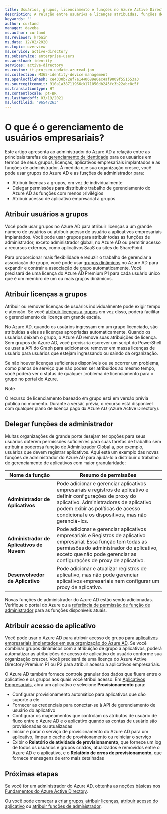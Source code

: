 ```yaml
---
title: Usuários, grupos, licenciamento e funções no Azure Active Directory
description: A relação entre usuários e licenças atribuídas, funções de administrador, associação de grupo no Azure Active Directory
keywords: ''
author: curtand
manager: daveba
ms.author: curtand
ms.reviewer: krbain
ms.date: 12/02/2020
ms.topic: overview
ms.service: active-directory
ms.subservice: enterprise-users
ms.workload: identity
services: active-directory
ms.custom: it-pro;seo-update-azuread-jan
ms.collection: M365-identity-device-management
ms.openlocfilehash: ce4330b72ef7e1440689e0ec4af9009f551553a3
ms.sourcegitcommit: 910a1a38711966cb171050db245fc3b22abc8c5f
ms.translationtype: HT
ms.contentlocale: pt-BR
ms.lasthandoff: 03/19/2021
ms.locfileid: "96547263"
---
```

# <a name="what-is-enterprise-user-management"></a>O que é o gerenciamento de usuários empresariais?

Este artigo apresenta ao administrador do Azure AD a relação entre as principais tarefas de [gerenciamento de identidade](../fundamentals/active-directory-whatis.md?context=azure%2factive-directory%2fusers-groups-roles%2fcontext%2fugr-context) para os usuários em termos de seus grupos, licenças, aplicativos empresariais implantados e as funções de administrador. À medida que sua organização cresce, você pode usar grupos do Azure AD e as funções de administrador para:

* Atribuir licenças a grupos, em vez de individualmente
* Delegar permissões para distribuir o trabalho de gerenciamento do Azure AD às funções com menos privilégios
* Atribuir acesso de aplicativo empresarial a grupos

## <a name="assign-users-to-groups"></a>Atribuir usuários a grupos

Você pode usar grupos no Azure AD para atribuir licenças a um grande número de usuários ou atribuir acesso de usuário a aplicativos empresariais implantados. Você pode usar grupos para atribuir todas as funções de administrador, exceto administrador global, no Azure AD ou permitir acesso a recursos externos, como aplicativos SaaS ou sites do SharePoint.

Para proporcionar mais flexibilidade e reduzir o trabalho de gerenciar a associação de grupo, você pode usar [grupos dinâmicos](groups-create-rule.md) no Azure AD para expandir e contrair a associação de grupo automaticamente. Você precisará de uma licença do Azure AD Premium P1 para cada usuário único que é um membro de um ou mais grupos dinâmicos.

## <a name="assign-licenses-to-groups"></a>Atribuir licenças a grupos

Atribuir ou remover licenças de usuários individualmente pode exigir tempo e atenção. Se você [atribuir licenças a grupos](../fundamentals/license-users-groups.md?context=azure%2factive-directory%2fusers-groups-roles%2fcontext%2fugr-context) em vez disso, poderá facilitar o gerenciamento de licença em grande escala.

No Azure AD, quando os usuários ingressam em um grupo licenciado, são atribuídas a eles as licenças apropriadas automaticamente. Quando os usuários deixam o grupo, o Azure AD remove suas atribuições de licença. Sem grupos do Azure AD, você precisaria escrever um script do PowerShell ou usar a API do Graph para adicionar ou remover em massa licenças de usuário para usuários que estejam ingressando ou saindo da organização.

Se não houver licenças suficientes disponíveis ou se ocorrer um problema, como planos de serviço que não podem ser atribuídos ao mesmo tempo, você poderá ver o status de qualquer problema de licenciamento para o grupo no portal do Azure.

>[!NOTE]
>O recurso de licenciamento baseado em grupo está em versão prévia pública no momento. Durante a versão prévia, o recurso está disponível com qualquer plano de licença pago do Azure AD (Azure Active Directory).

## <a name="delegate-administrator-roles"></a>Delegar funções de administrador

Muitas organizações de grande porte desejam ter opções para seus usuários obterem permissões suficientes para suas tarefas de trabalho sem atribuir a poderosa função de Administrador Global a, por exemplo, usuários que devem registrar aplicativos. Aqui está um exemplo das novas funções de administrador do Azure AD para ajudá-lo a distribuir o trabalho de gerenciamento de aplicativos com maior granularidade:

 Nome da função | Resumo de permissões
 --------- | -------------------
 **Administrador de Aplicativos** | Pode adicionar e gerenciar aplicativos empresariais e registros de aplicativo e definir configurações de proxy do aplicativo. Administradores de aplicativo podem exibir as políticas de acesso condicional e os dispositivos, mas não gerenciá-los.
 **Administrador de Aplicativos de Nuvem** | Pode adicionar e gerenciar aplicativos empresariais e Registros de aplicativo empresarial. Essa função tem todas as permissões do administrador do aplicativo, exceto que não pode gerenciar as configurações de proxy de aplicativo.
**Desenvolvedor de Aplicativo** | Pode adicionar e atualizar registros de aplicativo, mas não pode gerenciar aplicativos empresariais nem configurar um proxy de aplicativo.

Novas funções de administrador do Azure AD estão sendo adicionadas. Verifique o portal do Azure ou a [referência de permissão de função de administrador](../roles/permissions-reference.md) para as funções disponíveis atuais.

## <a name="assign-app-access"></a>Atribuir acesso de aplicativo

Você pode usar o Azure AD para atribuir acesso de grupo para [aplicativos empresariais implantados em sua organização do Azure AD](../manage-apps/assign-user-or-group-access-portal.md?context=azure%2factive-directory%2fusers-groups-roles%2fcontext%2fugr-context). Se você combinar grupos dinâmicos com a atribuição de grupo a aplicativos, poderá automatizar as atribuições de acesso de aplicativo do usuário conforme sua organização crescer. Você precisará de uma licença do Azure Active Directory Premium P1 ou P2 para atribuir acesso a aplicativos empresariais.

O Azure AD também fornece controle granular dos dados que fluem entre o aplicativo e os grupos aos quais você atribui acesso. Em [Aplicativos Empresariais](https://portal.azure.com/#blade/Microsoft_AAD_IAM/StartboardApplicationsMenuBlade/AllApps), abra um aplicativo e selecione **Provisionamento** para:

* Configurar provisionamento automático para aplicativos que dão suporte a ele
* Fornecer as credenciais para conectar-se à API de gerenciamento de usuário do aplicativo
* Configurar os mapeamentos que controlam os atributos de usuário de fluxo entre o Azure AD e o aplicativo quando as contas de usuário são provisionadas ou atualizadas
* Iniciar e parar o serviço de provisionamento do Azure AD para um aplicativo, limpar o cache de provisionamento ou reiniciar o serviço
* Exibir o **Relatório de atividade de provisionamento**, que fornece um log de todos os usuários e grupos criados, atualizados e removidos entre o Azure AD e o aplicativo, e o **Relatório de erros de provisionamento**, que fornece mensagens de erro mais detalhadas

## <a name="next-steps"></a>Próximas etapas

Se você for um administrador do Azure AD, obtenha as noções básicas nos [Fundamentos do Azure Active Directory](../fundamentals/index.yml).

Ou você pode começar a [criar grupos](../fundamentals/active-directory-groups-create-azure-portal.md?context=azure%2factive-directory%2fusers-groups-roles%2fcontext%2fugr-context), [atribuir licenças](../fundamentals/license-users-groups.md?context=azure%2factive-directory%2fusers-groups-roles%2fcontext%2fugr-context), [atribuir acesso do aplicativo](../manage-apps/assign-user-or-group-access-portal.md?context=azure%2factive-directory%2fusers-groups-roles%2fcontext%2fugr-context) ou [atribuir funções de administrador](../roles/permissions-reference.md).
